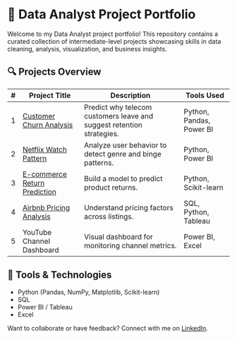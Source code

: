 # 🧠 Data Analyst Project Portfolio

Welcome to my Data Analyst project portfolio! This repository contains a curated collection of intermediate-level projects showcasing skills in data cleaning, analysis, visualization, and business insights.

## 🔍 Projects Overview

| # | Project Title | Description | Tools Used |
|--|----------------|-------------|-------------|
| 1 | [Customer Churn Analysis](Customer_Churn_Analysis) | Predict why telecom customers leave and suggest retention strategies. | Python, Pandas, Power BI |
| 2 | [Netflix Watch Pattern](Netflix-WatchPattern-Analytics) | Analyze user behavior to detect genre and binge patterns. | Python, Power BI |
| 3 | [E-commerce Return Prediction](ecommerce-return-prediction) | Build a model to predict product returns. | Python, Scikit-learn |
| 4 | [Airbnb Pricing Analysis](airbnb_pricing_demand) | Understand pricing factors across listings. | SQL, Python, Tableau |
| 5 | YouTube Channel Dashboard | Visual dashboard for monitoring channel metrics. | Power BI, Excel |

## 🧰 Tools & Technologies

- Python (Pandas, NumPy, Matplotlib, Scikit-learn)
- SQL
- Power BI / Tableau
- Excel

Want to collaborate or have feedback? Connect with me on [LinkedIn](https://linkedin.com/in/arunagirinathan-k).

